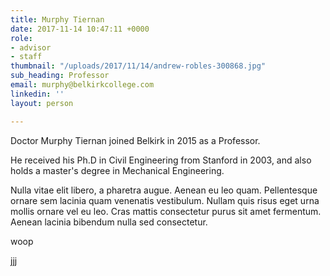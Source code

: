 ```yaml
---
title: Murphy Tiernan
date: 2017-11-14 10:47:11 +0000
role:
- advisor
- staff
thumbnail: "/uploads/2017/11/14/andrew-robles-300868.jpg"
sub_heading: Professor
email: murphy@belkirkcollege.com
linkedin: ''
layout: person

---
```

Doctor Murphy Tiernan joined Belkirk in 2015 as a Professor.

He received his Ph.D in Civil Engineering from Stanford in 2003, and also holds a master's degree in Mechanical Engineering.

Nulla vitae elit libero, a pharetra augue. Aenean eu leo quam. Pellentesque ornare sem lacinia quam venenatis vestibulum. Nullam quis risus eget urna mollis ornare vel eu leo. Cras mattis consectetur purus sit amet fermentum. Aenean lacinia bibendum nulla sed consectetur.

woop

jjj